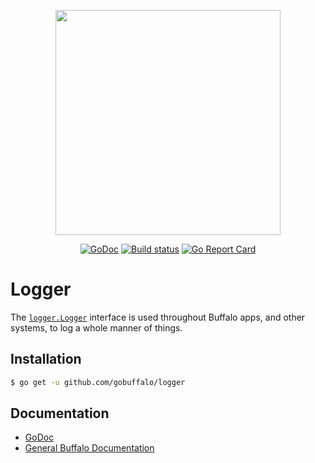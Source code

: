 <p align="center"><img src="https://github.com/gobuffalo/buffalo/blob/master/logo.svg" width="360"></p>

<p align="center">
<a href="https://godoc.org/github.com/gobuffalo/logger"><img src="https://godoc.org/github.com/gobuffalo/logger?status.svg" alt="GoDoc" /></a>
<a href="https://github.com/gobuffalo/logger/actions"><img src="https://github.com/gobuffalo/logger/actions/workflows/tests.yml/badge.svg" alt="Build status" /></a>
<a href="https://goreportcard.com/report/github.com/gobuffalo/logger"><img src="https://goreportcard.com/badge/github.com/gobuffalo/logger" alt="Go Report Card" /></a>
</p>

# Logger

The [`logger.Logger`](https://godoc.org/github.com/gobuffalo/logger#Logger) interface is used throughout Buffalo apps, and other systems, to log a whole manner of things.

## Installation

```bash
$ go get -u github.com/gobuffalo/logger
```

## Documentation

* [GoDoc](https://godoc.org/github.com/gobuffalo/logger)
* [General Buffalo Documentation](https://gobuffalo.io)
